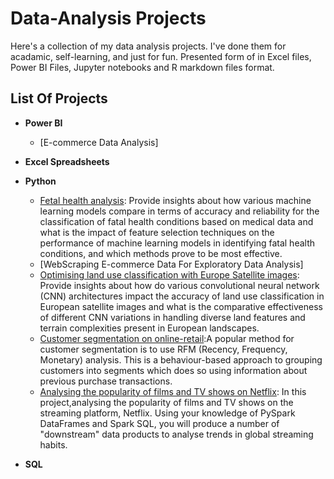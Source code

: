 # Data-Analysis Projects
Here's a collection of my data analysis projects. I've done them for acadamic, self-learning, and just for fun. Presented form of in Excel files, Power BI Files, Jupyter notebooks and R markdown files format.

## List Of Projects

  - **Power BI**
    - [E-commerce Data Analysis] 

  - **Excel Spreadsheets**

      
  - **Python**
    - [Fetal health analysis](https://github.com/Resmi-p/Fetal-health-analysis/tree/main): Provide insights about how various machine learning models compare in terms of accuracy and reliability for the classification of fatal health conditions based on medical data and what is the impact of feature selection techniques on the performance of machine learning models in identifying fatal health conditions, and which methods prove to be most effective.
    - [WebScraping E-commerce Data For Exploratory Data Analysis]
    - [Optimising land use classification with Europe Satellite images](https://github.com/Resmi-p/Optimising-land-use-classification-with-satellite-images): Provide insights about how do various convolutional neural network (CNN) architectures impact the accuracy of land use classification in European satellite images and what is the comparative effectiveness of different CNN variations in handling diverse land features and terrain complexities present in European landscapes.
    - [Customer segmentation on online-retail](https://github.com/Resmi-p/Customer-segmentation-on-online-retail/blob/main/Copy_of_Week_9_Lab_Association_Rule_Mining_and_Classification.ipynb):A popular method for customer segmentation is to use RFM (Recency, Frequency, Monetary) analysis. This is a behaviour-based approach to grouping customers into segments which does so using information about previous purchase transactions.
    - [Analysing the popularity of films and TV shows on Netflix](https://github.com/Resmi-p/Analysing-the-popularity-of-films-and-TV-shows-using-pyspark-and-spark-sql/tree/main): In this project,analysing the popularity of films and TV shows on the streaming platform, Netflix. Using your knowledge of PySpark DataFrames and Spark SQL, you will produce a number of "downstream" data products to analyse trends in global streaming habits.
   
  - **SQL**
